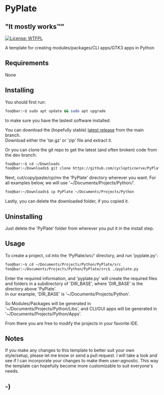 <!----------------------------------------------------------------------------->
<!-- Project : PyPlate                                         /          \  -->
<!-- Filename: README.md                                      |     ()     | -->
<!-- Date    : 12/19/2022                                     |            | -->
<!-- Author  : cyclopticnerve                                 |   \____/   | -->
<!-- License : WTFPLv2                                         \          /  -->
<!----------------------------------------------------------------------------->

# PyPlate

## "It mostly works™"
[![License: WTFPL](https://img.shields.io/badge/License-WTFPL-brightgreen.svg)](http://www.wtfpl.net/about/)

A template for creating modules/packages/CLI apps/GTK3 apps in Python

## Requirements
None

## Installing
You should first run:
```bash
foo@bar:~$ sudo apt update && sudo apt upgrade
```
to make sure you have the lastest software installed.

You can download the (hopefully stable)
[latest release](https://github.com/cyclopticnerve/PyPlate/releases/latest) 
from the main branch.<br>
Download either the 'tar.gz' or 'zip' file and extract it.

Or you can clone the git repo to get the latest (and often broken) code from the
dev branch:
```bash
foo@bar:~$ cd ~/Downloads
foo@bar:~/Downloads$ git clone https://github.com/cyclopticnerve/PyPlate
```
Next, cut/copy/paste/cp/mv the 'PyPlate' directory wherever you want. For all 
examples below, we will use '~/Documents/Projects/Python/'.
```bash
foo@bar:~/Downloads$ cp PyPlate ~/Documents/Projects/Python
```

Lastly, you can delete the downloaded folder, if you copied it.

## Uninstalling
Just delete the 'PyPlate' folder from wherever you put it in the install step.

## Usage
To create a project, cd into the 'PyPlate/src/' directory, and run 'pyplate.py':
``` bash
foo@bar:~$ cd ~/Documents/Projects/Python/PyPlate/src
foo@bar:~/Documents/Projects/Python/PyPlate/src$ ./pyplate.py
```

Enter the required information, and 'pyplate.py' will create the required files 
and folders in a subdirectory of 'DIR_BASE', where 'DIR_BASE' is the directory 
above 'PyPlate'.<br>
In our example, 'DIR_BASE' is '~/Documents/Projects/Python'.

So Modules/Packages will be generated in 
'~/Documents/Projects/Python/Libs', and CLI/GUI apps will be generated in 
'~/Documents/Projects/Python/Apps'.

From there you are free to modify the projects in your favorite IDE.

## Notes

If you make any changes to this template to better suit your own style/setup, 
please let me know or send a pull request. I will take a look and see if I can 
incorporate your changes to make them user-agnostic. This way the template can 
hopefully become more customizable to suit everyone's needs.

## -)
<!-- -) -->
